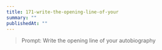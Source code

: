 ```yaml
---
title: 171-write-the-opening-line-of-your
summary: ""
publishedAt: ""
---
```


> Prompt: Write the opening line of your autobiography

